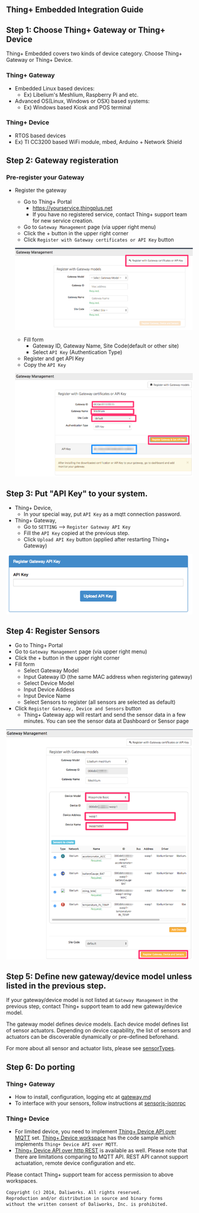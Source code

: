 Thing+ Embedded Integration Guide
---------------------------------

## Step 1: Choose Thing+ Gateway or Thing+ Device

Thing+ Embedded covers two kinds of device category. Choose Thing+ Gateway or Thing+ Device.

### Thing+ Gateway 
  * Embedded Linux based devices: 
    - Ex) Libelium's Meshlium, Raspberry Pi and etc.
  * Advanced OS(Linux, Windows or OSX) based systems:
    - Ex) Windows based Kiosk and POS terminal

### Thing+ Device
  * RTOS based devices
  * Ex) TI CC3200 based WiFi module, mbed, Arduino + Network Shield

## Step 2: Gateway registeration
### Pre-register your Gateway
* Register the gateway
  - Go to Thing+ Portal
    - https://yourservice.thingplus.net
    - If you have no registered service, contact Thing+ support team for new service creation.
  - Go to `Gateway Management` page (via upper right menu)
  - Click the + button in the upper right corner
  - Click `Register with Gateway certificates or API Key` button

  ![register gateway with gateway model](./docs/image/register-with-gatewayModel.png)

  - Fill form
    - Gateway ID, Gateway Name, Site Code(default or other site)
    - Select `API Key` (Authentication Type)
  - Register and get API Key
  - Copy the `API Key`

  ![register gateway with apikey](./docs/image/2.%20register_gateway_with_apikey_thingplus.png)

## Step 3: Put "API Key" to your system. 
  - Thing+ Device,
    - In your special way, put `API Key` as a mqtt connection password.
  - Thing+ Gateway,
    - Go to `SETTING` --> `Register Gateway API Key`
    - Fill the `API Key` copied at the previous step.
    - Click `Upload API Key` button (applied after restarting Thing+ Gateway)

  ![input apikey](./docs/image/3.%20input_apikey_mms.png)


## Step 4: Register Sensors
  - Go to Thing+ Portal
  - Go to `Gateway Management` page (via upper right menu)
  - Click the + button in the upper right corner
  - Fill form
    - Select Gateway Model
    - Input Gateway ID (the same MAC address when registering gateway)
    - Select Device Model
    - Input Device Addess
    - Input Device Name
    - Select Sensors to register (all sensors are selected as default)
  - Click `Register Gateway, Device and Sensors` button
    - Thing+ Gateway app will restart and send the sensor data in a few minutes.  You can see the sensor data at Dashboard or Sensor page

  ![register_sensors_with_gateway_model_thingplus](./docs/image/5.%20register_sensors_with_gateway_model_thingplus.png)



## Step 5: Define new gateway/device model unless listed in the previous step.

If your gateway/device model is not listed at `Gateway Management` in the previous step, contact Thing+ support team to add new gateway/device model.
  

The gateway model defines device models. Each device model defines list of sensor actuators. Depending on device capability, the list of sensors and actuators can be discoverable dynamically or pre-defined beforehand.

For more about all sensor and actuator lists, please see [sensorTypes](docs/gateway/sensorTypes.md). 

## Step 6: Do porting

### Thing+ Gateway 
  - How to install, configuration, logging etc at [gateway.md](/docs/gateway.md)
  - To interface with your sensors, follow instructions at [sensorjs-jsonrpc](https://github.com/daliworks/sensorjs-jsonrpc)

### Thing+ Device
  - For limited device, you need to implement [Thing+ Device API over MQTT](/docs/gateway/mqttProtocol.md) set.  [Thing+ Device workspace](https://github.com/daliworks/thingplus-device) has the code sample which implements `Thing+ Device API over MQTT`. 
  - [Thing+ Device API over http REST](/docs/gateway/restProtocol.md) is available as well. Please note that there are limitations comparing to MQTT API. REST API cannot support actuatation, remote device configuration and etc.

Please contact Thing+ support team for access permission to above workspaces.

```
Copyright (c) 2014, Daliworks. All rights reserved.
Reproduction and/or distribution in source and binary forms
without the written consent of Daliworks, Inc. is prohibited.
```

